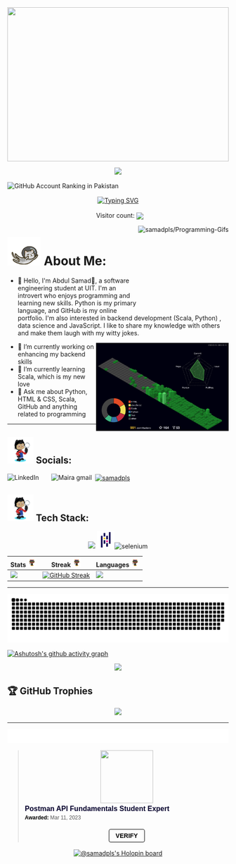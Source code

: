 <img align="center" src=".github/workflows/bg.gif"  height=350px width=100%>

 <a href="https://linkedin.com/in/samadpls" target="_blank">
<p align="center">
  <img src="https://capsule-render.vercel.app/api?type=waving&color=gradient&text=Hi%20Abdul%20Samad%20Here🤍&fontSize=30&height=120&width=100%&section=header"/>
</p></a>

![GitHub Account Ranking in Pakistan](https://user-badge.committers.top/pakistan/samadpls.svg)

<div align='center'>
<a href="https://github.com/samadpls/Islamic-qoutes"><img  align="center" src="https://readme-typing-svg.demolab.com?font=Fira+Code&size=16&pause=1000&color=F7F7F7&width=420&lines=Python+%7C+Data+Analyst+%7C+CHISEL+%7C+HTML+%26+CSS+%7C" alt="Typing SVG" />
</a></div><br>
<div align='center'>
<p align="center"> 
   Visitor count:
   
   <img src="https://profile-counter.glitch.me/samadpls/count.svg" align="center"/> 
 </p></div>
 

<a href='https://github.com/samadpls/Programing-Gifs'>
<img align='right' src='https://programming-gifs.cyclic.app' widht=100 height=200 alt='samadpls/Programming-Gifs'></a>

# <img src='.github/workflows/flyingcat.gif' height=65/>  About Me:

- 👋 Hello, I'm Abdul Samad🤍, a software engineering student at UIT. I'm an introvert who enjoys programming and learning new skills. Python is my primary language, and GitHub is my online portfolio. I'm also interested in backend development (Scala, Python) , data science and JavaScript. I like to share my knowledge with others and make them laugh with my witty jokes.


<img align='right' src='profile-3d-contrib/profile-night-green.svg' height=200>

- 🔭 I’m currently working on enhancing my backend skills
- 🌱 I’m currently learning Scala, which is my new love
- 💬 Ask me about Python, HTML & CSS, Scala, GitHub and anything related to programming
------



## <img src='.github/workflows/tech.gif' height=60/> Socials:
<div>
 <a href="https://www.linkedin.com/in/samadpls" ><img align="left" alt="LinkedIn" height="30px" width="100px" src="https://img.shields.io/badge/Linkedin-0A66C2?style=for-the-badge&logo=Linkedin&logoColor=white" /></a>
<a href="abdulsamadsid1@gmail.com"><img align="left" alt="Maira gmail" height="30px" width="100px" src="https://img.shields.io/badge/Gmail-EA4335?style=for-the-badge&logo=Gmail&logoColor=white" /></a>
<a href="https://twitter.com/samadpls" target="blank"><img align="center" src="https://raw.githubusercontent.com/rahuldkjain/github-profile-readme-generator/master/src/images/icons/Social/twitter.svg" alt="samadpls" height="30" width="40" /></a></div>

## <img src='.github/workflows/tech.gif' height=60/> Tech Stack:
<div align='center'>
<img src="https://skillicons.dev/icons?i=scala,py,django,flask,js,html,css,bootstrap,git,postman,sqlite,qt,figma" />
<img src="https://raw.githubusercontent.com/devicons/devicon/2ae2a900d2f041da66e950e4d48052658d850630/icons/pandas/pandas-original.svg" alt="pandas" width="40" height="40"/><img src="https://raw.githubusercontent.com/detain/svg-logos/780f25886640cef088af994181646db2f6b1a3f8/svg/selenium-logo.svg" alt="selenium" width="40" height="40"/>
</div>



|Stats <img src='.github/workflows/cartoon1.gif' height=20/>|Streak <img src='.github/workflows/cartoon1.gif' height=20/>|Languages <img src='.github/workflows/cartoon1.gif' height=20/>
|---|---|---|
|[![](http://github-profile-summary-cards.vercel.app/api/cards/stats?username=samadpls&theme=gruvbox)](https://github.com/samadpls/)|[![GitHub Streak](https://streak-stats.demolab.com?user=samadpls&theme=gruvbox&hide_border=true&border_radius=32&date_format=j%20M%5B%20Y%5D&ring=888888)](https://github.com/samadpls/)|[![](http://github-profile-summary-cards.vercel.app/api/cards/repos-per-language?username=samadpls&theme=gruvbox)](https://github.com/samadpls/)|


---
<a href='https://github.com/samadpls/'>
<div align='center'>
<img src='https://github.com/samadpls/samadpls/blob/output/github-contribution-grid-snake.svg'/>
</div></a>

[![Ashutosh's github activity graph](https://github-readme-activity-graph.cyclic.app/graph?username=samadpls&bg_color=282624&color=d68a1f&line=a8a8a8&point=b05907&area=true&hide_border=true)](https://github.com/ashutosh00710/github-readme-activity-graph)
<div align='center'>
<img src='https://quotes-github-readme.vercel.app/api?type=horizontal&theme=gruvbox' width=75%/></div>



## 🏆 GitHub Trophies
<div align='center'>
<img src='https://github-profile-trophy.vercel.app/?username=ryo-ma&theme=gruvbox&no-frame=true&no-bg=true&margin-w=4' width=75%/>
<div>

---
<img src='.github/workflows/thanks.svg'/>

 <blockquote class="badgr-badge" style="font-family: Helvetica, Roboto, &quot;Segoe UI&quot;, Calibri, sans-serif;"><a href="https://api.badgr.io/public/assertions/k3EMInT0TR-uGUcWuNhyuQ?identity__email=abdulsamadsid1%40gmail.com"><img width="120px" height="120px" src="https://api.badgr.io/public/assertions/k3EMInT0TR-uGUcWuNhyuQ/image"></a><p class="badgr-badge-name" style="hyphens: auto; overflow-wrap: break-word; word-wrap: break-word; margin: 0; font-size: 16px; font-weight: 600; font-style: normal; font-stretch: normal; line-height: 1.25; letter-spacing: normal; text-align: left; color: #05012c;">Postman API Fundamentals Student Expert</p><p class="badgr-badge-date" style="margin: 0; font-size: 12px; font-style: normal; font-stretch: normal; line-height: 1.67; letter-spacing: normal; text-align: left; color: #555555;"><strong style="font-size: 12px; font-weight: bold; font-style: normal; font-stretch: normal; line-height: 1.67; letter-spacing: normal; text-align: left; color: #000;">Awarded: </strong>Mar 11, 2023</p><p style="margin: 16px 0; padding: 0;"><a class="badgr-badge-verify" target="_blank" href="https://badgecheck.io?url=https%3A%2F%2Fapi.badgr.io%2Fpublic%2Fassertions%2Fk3EMInT0TR-uGUcWuNhyuQ%3Fidentity__email%3Dabdulsamadsid1%2540gmail.com&amp;identity__email=abdulsamadsid1%40gmail.com" style="box-sizing: content-box; display: flex; align-items: center; justify-content: center; margin: 0; font-size:14px; font-weight: bold; width: 48px; height: 16px; border-radius: 4px; border: solid 1px black; text-decoration: none; padding: 6px 16px; margin: 16px 0; color: black;">VERIFY</a></p></blockquote>
 
 
[![@samadpls's Holopin board](https://holopin.me/samadpls)](https://holopin.io/@samadpls)

